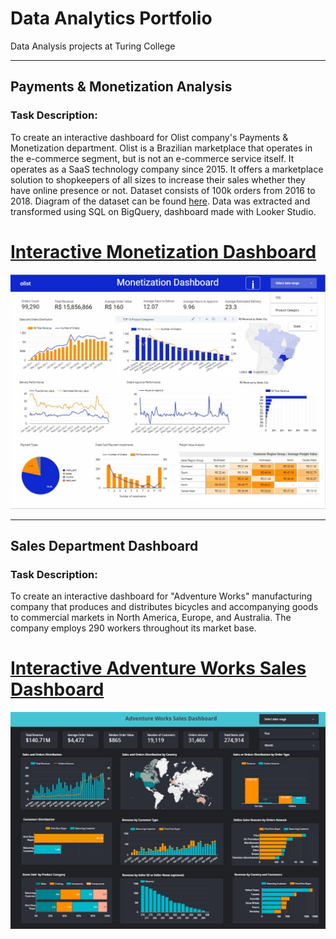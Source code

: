 # Data Analytics Portfolio
Data Analysis projects at Turing College

___________________________________________________________________________________

## Payments & Monetization Analysis

### Task Description:
To create an interactive dashboard for Olist company's Payments & Monetization department. Olist is a Brazilian marketplace that operates in the e-commerce segment, but is not an e-commerce service itself. It operates as a SaaS technology company since 2015. It offers a marketplace solution to shopkeepers of all sizes to increase their sales whether they have online presence or not. Dataset consists of 100k orders from 2016 to 2018. Diagram of the dataset can be found [here](https://github.com/AstaPrismontiene/Data_Analytics_Portfolio/blob/main/olist_diagram_of_dataset.png). 
Data was extracted and transformed using SQL on BigQuery, dashboard made with Looker Studio.

# [Interactive Monetization Dashboard](https://lookerstudio.google.com/reporting/9dc19e0d-139c-4bc2-972b-08b3a961c8f7/page/tEnnC/edit)

![](https://github.com/AstaPrismontiene/Data_Analytics_Portfolio/blob/main/monetization_dashboard.jpg)


___________________________________________________________________________________

## Sales Department Dashboard
### Task Description:
To create an interactive dashboard for "Adventure Works" manufacturing company that produces and distributes bicycles and accompanying goods to commercial markets in North America, Europe, and Australia. The company employs 290 workers throughout its market base. 

# [Interactive Adventure Works Sales Dashboard](https://lookerstudio.google.com/reporting/e123f61f-d41a-455e-aa56-885ac9014277/page/UiZID)

![](https://github.com/AstaPrismontiene/Data_Analytics_Portfolio/blob/main/AdventureWorks_sales_dashboard1.jpg)
